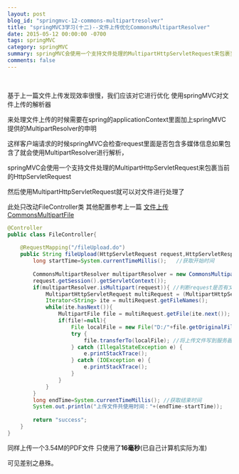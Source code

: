 ```yaml
---
layout: post
blog_id: "springmvc-12-commons-multipartresolver"
title: "springMVC3学习(十二)--文件上传优化CommonsMultipartResolver"
date: 2015-05-12 00:00:00 -0700
tags: springMVC
category: springMVC
summary: springMVC会使用一个支持文件处理的MultipartHttpServletRequest来包裹当前的HttpServletRequest,然后使用MultipartHttpServletRequest就可以对文件进行处理了
comments: false
---
```

<br>

基于上一篇文件上传发现效率很慢，我们应该对它进行优化  使用springMVC对文件上传的解析器

来处理文件上传的时候需要在spring的applicationContext里面加上springMVC提供的MultipartResolver的申明

这样客户端请求的时候springMVC会检查request里面是否包含多媒体信息如果包含了就会使用MultipartResolver进行解析，

springMVC会使用一个支持文件处理的MultipartHttpServletRequest来包裹当前的HttpServletRequest

然后使用MultipartHttpServletRequest就可以对文件进行处理了

此处只改动FileController类 其他配置参考上一篇 [文件上传CommonsMultipartFile](http://blog.itmyhome.com/2015/05/springmvc-11-commons-multipartfile/)

```java
@Controller  
public class FileController{  
      
    @RequestMapping("/fileUpload.do")  
    public String fileUpload(HttpServletRequest request,HttpServletResponse response){  
        long startTime=System.currentTimeMillis();   //获取开始时间  
          
        CommonsMultipartResolver multipartResolver = new CommonsMultipartResolver(
		request.getSession().getServletContext());  
        if(multipartResolver.isMultipart(request)){ //判断request是否有文件上传  
            MultipartHttpServletRequest multiRequest = (MultipartHttpServletRequest)request;  
            Iterator<String> ite = multiRequest.getFileNames();  
            while(ite.hasNext()){  
                MultipartFile file = multiRequest.getFile(ite.next());  
                if(file!=null){  
                    File localFile = new File("D:/"+file.getOriginalFilename());  
                    try {  
                        file.transferTo(localFile); //将上传文件写到服务器上指定的文件  
                    } catch (IllegalStateException e) {  
                        e.printStackTrace();  
                    } catch (IOException e) {  
                        e.printStackTrace();  
                    }  
                }  
            }  
        }  
        long endTime=System.currentTimeMillis(); //获取结束时间  
        System.out.println("上传文件共使用时间："+(endTime-startTime));  
          
        return "success";  
    }  
}
```

同样上传一个3.54M的PDF文件 只使用了**16毫秒**(已自己计算机实际为准)

可见差别之悬殊。

<br>